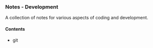 ### Notes - Development

A collection of notes for various aspects of coding and development.

#### Contents
  * git
